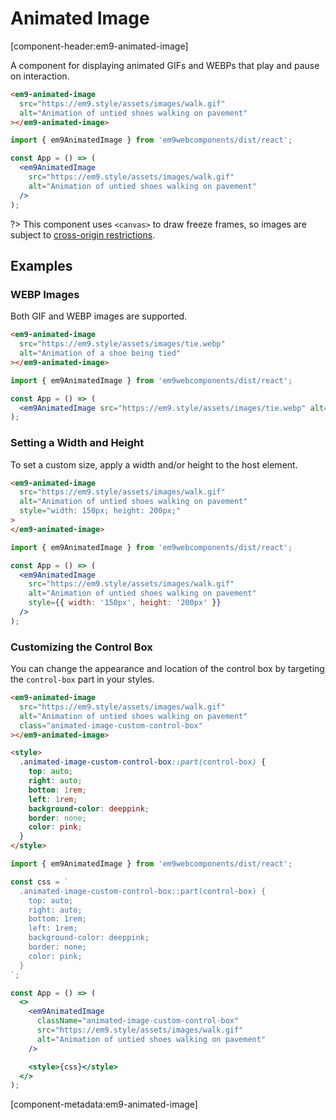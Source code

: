 # Animated Image

[component-header:em9-animated-image]

A component for displaying animated GIFs and WEBPs that play and pause on interaction.

```html preview
<em9-animated-image
  src="https://em9.style/assets/images/walk.gif"
  alt="Animation of untied shoes walking on pavement"
></em9-animated-image>
```

```jsx react
import { em9AnimatedImage } from 'em9webcomponents/dist/react';

const App = () => (
  <em9AnimatedImage
    src="https://em9.style/assets/images/walk.gif"
    alt="Animation of untied shoes walking on pavement"
  />
);
```

?> This component uses `<canvas>` to draw freeze frames, so images are subject to [cross-origin restrictions](https://developer.mozilla.org/en-US/docs/Web/HTML/CORS_enabled_image).

## Examples

### WEBP Images

Both GIF and WEBP images are supported.

```html preview
<em9-animated-image
  src="https://em9.style/assets/images/tie.webp"
  alt="Animation of a shoe being tied"
></em9-animated-image>
```

```jsx react
import { em9AnimatedImage } from 'em9webcomponents/dist/react';

const App = () => (
  <em9AnimatedImage src="https://em9.style/assets/images/tie.webp" alt="Animation of a shoe being tied" />
);
```

### Setting a Width and Height

To set a custom size, apply a width and/or height to the host element.

```html preview
<em9-animated-image
  src="https://em9.style/assets/images/walk.gif"
  alt="Animation of untied shoes walking on pavement"
  style="width: 150px; height: 200px;"
>
</em9-animated-image>
```

```jsx react
import { em9AnimatedImage } from 'em9webcomponents/dist/react';

const App = () => (
  <em9AnimatedImage
    src="https://em9.style/assets/images/walk.gif"
    alt="Animation of untied shoes walking on pavement"
    style={{ width: '150px', height: '200px' }}
  />
);
```

### Customizing the Control Box

You can change the appearance and location of the control box by targeting the `control-box` part in your styles.

```html preview
<em9-animated-image
  src="https://em9.style/assets/images/walk.gif"
  alt="Animation of untied shoes walking on pavement"
  class="animated-image-custom-control-box"
></em9-animated-image>

<style>
  .animated-image-custom-control-box::part(control-box) {
    top: auto;
    right: auto;
    bottom: 1rem;
    left: 1rem;
    background-color: deeppink;
    border: none;
    color: pink;
  }
</style>
```

```jsx react
import { em9AnimatedImage } from 'em9webcomponents/dist/react';

const css = `
  .animated-image-custom-control-box::part(control-box) {
    top: auto;
    right: auto;
    bottom: 1rem;
    left: 1rem;
    background-color: deeppink;
    border: none;
    color: pink;
  }
`;

const App = () => (
  <>
    <em9AnimatedImage
      className="animated-image-custom-control-box"
      src="https://em9.style/assets/images/walk.gif"
      alt="Animation of untied shoes walking on pavement"
    />

    <style>{css}</style>
  </>
);
```

[component-metadata:em9-animated-image]
